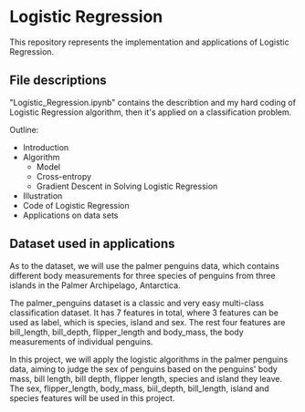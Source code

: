 # Logistic Regression

This repository represents the implementation and applications of Logistic Regression.

## File descriptions

"Logistic_Regression.ipynb" contains the describtion and my hard coding of Logistic Regression algorithm, then it's applied on a classification problem.

Outline:

- Introduction
- Algorithm
  - Model
  - Cross-entropy
  - Gradient Descent in Solving Logistic Regression
- Illustration
- Code of Logistic Regression
- Applications on data sets

## Dataset used in applications

As to the dataset, we will use the palmer penguins data, which contains different body measurements for three species of penguins from three islands in the Palmer Archipelago, Antarctica.

The palmer_penguins dataset is a classic and very easy multi-class classification dataset. It has 7 features in total, where 3 features can be used as label, which is species, island and sex. The rest four features are bill_length, bill_depth, flipper_length and body_mass, the body measurements of individual penguins.

In this project, we will apply the logistic algorithms in the palmer penguins data, aiming to judge the sex of penguins based on the penguins' body mass, bill length, bill depth, flipper length, species and island they leave. The sex, flipper_length, body_mass, biil_depth, bill_length, island and species features will be used in this project.
